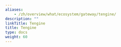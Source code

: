 ```yaml
---
aliases:
    - /zh/overview/what/ecosystem/gateway/tengine/
description: ""
linkTitle: Tengine
title: Tengine
type: docs
weight: 60
---
```

